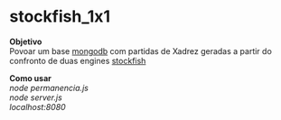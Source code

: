 # stockfish_1x1

**Objetivo**  
Povoar um base [mongodb](https://www.mongodb.com) com partidas de Xadrez geradas a partir do confronto de duas engines [stockfish](https://stockfishchess.org/)  
  
**Como usar**  
_node permanencia.js_  
_node server.js_  
_localhost:8080_
